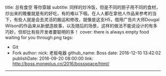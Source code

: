 title: 总有食空 等你穿越
subtitle: 同样的炒冷饭，但是不同的厨子用不同的食材，炒出来的晚餐就是有的好吃，有的难以下咽。在人人都在拿他人作品来参考的当下，有些人就是会去灵活的搬运和修改，就像是这支H5，借用广告片大师Dougal Wilson的作品来从新塑造故事，以及随后的场景，这样的做法不能说设计的有多巧妙，但却比有些开发者要聪明的多！
cover: there is always empty food waiting for you through.png
tags:
  - Git
  - Fork
author:
  nick: 老板电器
  github_name: Boss
date: 2016-12-10 13:42:02
publishDate: 2016-09-20 08:00:00
link: http://boss.moneplus.cn/2016/bossspace/html/
---

<!-- more -->
